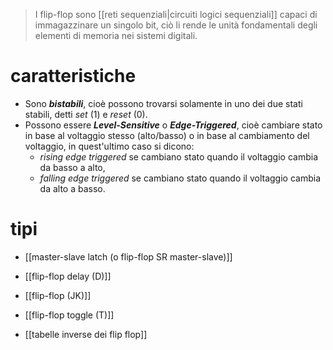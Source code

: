 > I flip-flop sono [[reti sequenziali|circuiti logici sequenziali]] capaci di immagazzinare un singolo bit, ciò li rende le unità fondamentali degli elementi di memoria nei sistemi digitali.
# caratteristiche
- Sono ***bistabili***, cioè possono trovarsi solamente in uno dei due stati stabili, detti *set* (1) e *reset* (0).
- Possono essere ***Level-Sensitive*** o ***Edge-Triggered***, cioè cambiare stato in base al voltaggio stesso (alto/basso) o in base al cambiamento del voltaggio, in quest'ultimo caso si dicono:
	- *rising edge triggered* se cambiano stato quando il voltaggio cambia da basso a alto,
	- *falling edge triggered* se cambiano stato quando il voltaggio cambia da alto a basso.
# tipi
- [[master-slave latch (o flip-flop SR master-slave)]]
- [[flip-flop delay (D)]]
- [[flip-flop (JK)]]
- [[flip-flop toggle (T)]]

- [[tabelle inverse dei flip flop]]